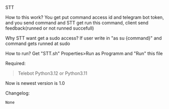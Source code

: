 STT

How to this work?
 You get put command access id and telegram bot token, and 
 you send command and STT get run this command, client send feedback(runned or not runned succefull)

Why STT want get a sudo access?
 If user write in "as su {command}" and command gets runned at sudo

How to run?
 Get "STT.sh" Properties>Run as Programm and "Run" this file

Required:
>Telebot
>Python3.12 or Python3.11

Now is newest version is 1.0

Changelog:
    
    None

